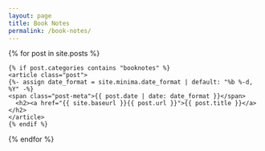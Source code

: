 ```yaml
---
layout: page
title: Book Notes
permalink: /book-notes/
---
```



<div class="posts">
  {% for post in site.posts %}

    {% if post.categories contains "booknotes" %}
    <article class="post">
    {%- assign date_format = site.minima.date_format | default: "%b %-d, %Y" -%}
    <span class="post-meta">{{ post.date | date: date_format }}</span>
      <h2><a href="{{ site.baseurl }}{{ post.url }}">{{ post.title }}</a></h2>
    </article>
    {% endif %}
  {% endfor %}
</div>
